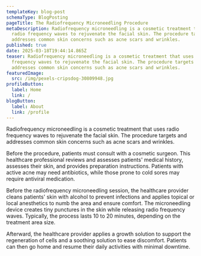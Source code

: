 ```yaml
---
templateKey: blog-post
schemaType: BlogPosting
pageTitle: The Radiofrequency Microneedling Procedure
metaDescription: Radiofrequency microneedling is a cosmetic treatment that uses
  radio frequency waves to rejuvenate the facial skin. The procedure targets and
  addresses common skin concerns such as acne scars and wrinkles.
published: true
date: 2025-03-18T19:44:14.865Z
teaser: Radiofrequency microneedling is a cosmetic treatment that uses radio
  frequency waves to rejuvenate the facial skin. The procedure targets and
  addresses common skin concerns such as acne scars and wrinkles.
featuredImage:
  src: /img/pexels-cripsdog-30809948.jpg
profileButton:
  label: Home
  link: /
blogButton:
  label: About
  link: /profile
---
```

Radiofrequency microneedling is a cosmetic treatment that uses radio frequency waves to rejuvenate the facial skin. The procedure targets and addresses common skin concerns such as acne scars and wrinkles.



Before the procedure, patients must consult with a cosmetic surgeon. This healthcare professional reviews and assesses patients' medical history, assesses their skin, and provides preparation instructions. Patients with active acne may need antibiotics, while those prone to cold sores may require antiviral medication.



Before the radiofrequency microneedling session, the healthcare provider cleans patients' skin with alcohol to prevent infections and applies topical or local anesthetics to numb the area and ensure comfort. The microneedling device creates tiny punctures in the skin while releasing radio frequency waves. Typically, the process lasts 10 to 20 minutes, depending on the treatment area size.



Afterward, the healthcare provider applies a growth solution to support the regeneration of cells and a soothing solution to ease discomfort. Patients can then go home and resume their daily activities with minimal downtime.